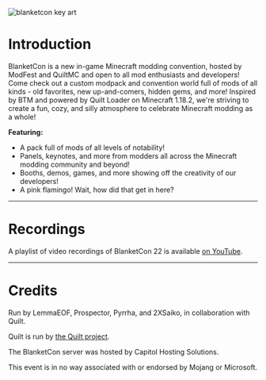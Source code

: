 ![blanketcon key art](https://github.com/ModFest/blanketcon-site/blob/main/22/images/logo.png?raw=true)

# Introduction

BlanketCon is a new in-game Minecraft modding convention, hosted by ModFest and QuiltMC and open to all mod enthusiasts and developers! Come check out a custom modpack and convention world full of mods of all kinds - old favorites, new up-and-comers, hidden gems, and more! Inspired by BTM and powered by Quilt Loader on Minecraft 1.18.2, we're striving to create a fun, cozy, and silly atmosphere to celebrate Minecraft modding as a whole!

**Featuring:**
- A pack full of mods of all levels of notability!
- Panels, keynotes, and more from modders all across the Minecraft modding community and beyond!
- Booths, demos, games, and more showing off the creativity of our developers!
- A pink flamingo! Wait, how did that get in here?

---

# Recordings

A playlist of video recordings of BlanketCon 22 is available [on YouTube](https://www.youtube.com/playlist?list=PLC1qq1Hb0u1GI8919iCClzb_Bku-DrL4L).

---

# Credits

Run by LemmaEOF, Prospector, Pyrrha, and 2XSaiko, in collaboration with Quilt.

Quilt is run by [the Quilt project](https://quiltmc.org/).

The BlanketCon server was hosted by Capitol Hosting Solutions.

This event is in no way associated with or endorsed by Mojang or Microsoft.
